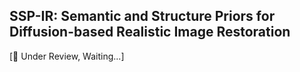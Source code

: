 
  ## SSP-IR: Semantic and Structure Priors for Diffusion-based Realistic Image Restoration

[📣 Under Review, Waiting...]
